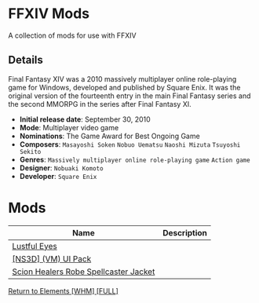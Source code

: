 # FFXIV Mods
A collection of mods for use with FFXIV

## Details
Final Fantasy XIV was a 2010 massively multiplayer online role-playing game for Windows, developed and published by Square Enix. It was the original version of the fourteenth entry in the main Final Fantasy series and the second MMORPG in the series after Final Fantasy XI.

- **Initial release date**: September 30, 2010
- **Mode**: Multiplayer video game
- **Nominations**: The Game Award for Best Ongoing Game
- **Composers**: `Masayoshi Soken` `Nobuo Uematsu` `Naoshi Mizuta` `Tsuyoshi Sekito`
- **Genres**: `Massively multiplayer online role-playing game` `Action game`
- **Designer**: `Nobuaki Komoto`
- **Developer**: `Square Enix`

# Mods

| Name | Description |
| - | - |
[Lustful Eyes][001] | 
[[NS3D] (VM) UI Pack][002] |
[Scion Healers Robe Spellcaster Jacket][003] |
[Return to Elements [WHM] [FULL]][004]


[001]: Lustfule%20Eyes/README.md
[002]: [NS3D]%20(VM)%20UI%20Pack/README.md
[003]: Scion%20Healers%20Robe%20Spellcaster%20Jacket/README.md
[004]: Return%20to%20Elements%20[WHM]%20[FULL]/README.md

